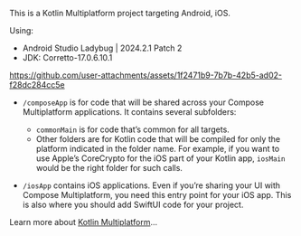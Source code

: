 This is a Kotlin Multiplatform project targeting Android, iOS.

Using:
- Android Studio Ladybug | 2024.2.1 Patch 2
- JDK: Corretto-17.0.6.10.1


https://github.com/user-attachments/assets/1f2471b9-7b7b-42b5-ad02-f28dc284cc5e



* `/composeApp` is for code that will be shared across your Compose Multiplatform applications.
  It contains several subfolders:
  - `commonMain` is for code that’s common for all targets.
  - Other folders are for Kotlin code that will be compiled for only the platform indicated in the folder name.
    For example, if you want to use Apple’s CoreCrypto for the iOS part of your Kotlin app,
    `iosMain` would be the right folder for such calls.

* `/iosApp` contains iOS applications. Even if you’re sharing your UI with Compose Multiplatform, 
  you need this entry point for your iOS app. This is also where you should add SwiftUI code for your project.


Learn more about [Kotlin Multiplatform](https://www.jetbrains.com/help/kotlin-multiplatform-dev/get-started.html)…
